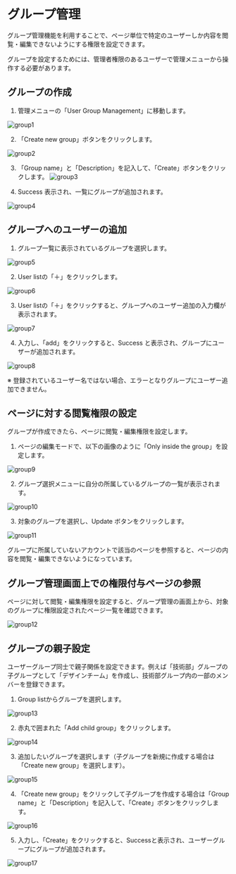 # グループ管理

グループ管理機能を利用することで、ページ単位で特定のユーザーしか内容を閲覧・編集できないようにする権限を設定できます。

グループを設定するためには、管理者権限のあるユーザーで管理メニューから操作する必要があります。

## グループの作成

1. 管理メニューの「User Group Management」に移動します。

![group1](/assets/images/group1.png)

2. 「Create new group」ボタンをクリックします。

![group2](/assets/images/group2.png)

3. 「Group name」と「Description」を記入して、「Create」ボタンをクリックします。
![group3](/assets/images/group3.png)

4. Success 表示され、一覧にグループが追加されます。

![group4](/assets/images/group4.png)

## グループへのユーザーの追加

1. グループ一覧に表示されているグループを選択します。

![group5](/assets/images/group5.png)

2. User listの「＋」をクリックします。

![group6](/assets/images/group6.png)

3. User listの「＋」をクリックすると、グループへのユーザー追加の入力欄が表示されます。

![group7](/assets/images/group7.png)

4. 入力し、「add」をクリックすると、Success と表示され、グループにユーザーが追加されます。

![group8](/assets/images/group8.png)

※ 登録されているユーザー名ではない場合、エラーとなりグループにユーザー追加できません。

## ページに対する閲覧権限の設定

グループが作成できたら、ページに閲覧・編集権限を設定します。

1. ページの編集モードで、以下の画像のように「Only inside the group」を設定します。

![group9](/assets/images/group9.png)

2. グループ選択メニューに自分の所属しているグループの一覧が表示されます。

![group10](/assets/images/group10.png)

3. 対象のグループを選択し、Update ボタンをクリックします。

![group11](/assets/images/group11.png)

グループに所属していないアカウントで該当のページを参照すると、ページの内容を閲覧・編集できないようになっています。

## グループ管理画面上での権限付与ページの参照

ページに対して閲覧・編集権限を設定すると、グループ管理の画面上から、対象のグループに権限設定されたページ一覧を確認できます。

![group12](/assets/images/group12.png)

## グループの親子設定

ユーザーグループ同士で親子関係を設定できます。例えば「技術部」グループの子グループとして「デザインチーム」を作成し、技術部グループ内の一部のメンバーを登録できます。

1. Group listからグループを選択します。

![group13](/assets/images/group13.png)

2. 赤丸で囲まれた「Add child group」をクリックします。

![group14](/assets/images/group14.png)

3. 追加したいグループを選択します（子グループを新規に作成する場合は「Create new group」を選択します）。

![group15](/assets/images/group15.png)

4. 「Create new group」をクリックして子グループを作成する場合は「Group name」と「Description」を記入して、「Create」ボタンをクリックします。

![group16](/assets/images/group16.png)

5. 入力し、「Create」をクリックすると、Successと表示され、ユーザーグループにグループが追加されます。

![group17](/assets/images/group17.png)
